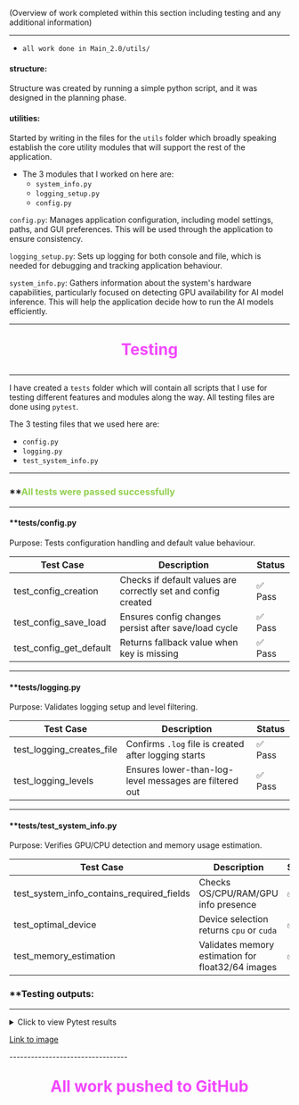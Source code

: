 (Overview of work completed within this section including testing and any additional information)

---------------------------------------
- `all work done in Main_2.0/utils/` 

#### **structure:**
Structure was created by running a simple python script, and 
it was designed in the planning phase. 


#### **utilities:**
Started by writing in the files for the `utils` folder which broadly speaking 
establish the core utility modules that will support the rest of the application. 
- The 3 modules that I worked on here are:
	- `system_info.py`
	- `logging_setup.py`
	- `config.py`


`config.py`:
Manages application configuration, including model settings, paths, and GUI preferences. This will be used through the application to ensure consistency. 

`logging_setup.py`:
Sets up logging for both console and file, which is needed for debugging and tracking application behaviour. 

`system_info.py`:
Gathers information about the system's hardware capabilities, particularly focused on detecting GPU availability for AI model inference. This will help the application decide how to run the AI models efficiently. 

---------------------------------------

<p align="center" style="font-size:28px; font-weight:bold; color:#F248FE;">
  Testing
</p>



---------------------------------------
I have created a `tests` folder which will contain all scripts that I use for testing different features and modules along the way. All testing files are done using `pytest`.  

The 3 testing files that we used here are:
- `config.py`
- `logging.py`
- `test_system_info.py`
---------------------------------------

### **<span style="color:rgb(146, 208, 80)">All tests were passed successfully</span> 
---------------------------------------

#### **tests/config.py
Purpose: Tests configuration handling and default value behaviour.

| Test Case                      | Description                                                   | Status |
|-------------------------------|---------------------------------------------------------------|--------|
| test_config_creation          | Checks if default values are correctly set and config created | ✅ Pass |
| test_config_save_load         | Ensures config changes persist after save/load cycle          | ✅ Pass |
| test_config_get_default       | Returns fallback value when key is missing                    | ✅ Pass |

---

#### **tests/logging.py
Purpose: Validates logging setup and level filtering.

| Test Case                      | Description                                                       | Status |
|-------------------------------|-------------------------------------------------------------------|--------|
| test_logging_creates_file     | Confirms `.log` file is created after logging starts              | ✅ Pass |
| test_logging_levels           | Ensures lower-than-log-level messages are filtered out            | ✅ Pass |

---

#### **tests/test_system_info.py
Purpose: Verifies GPU/CPU detection and memory usage estimation.

| Test Case                                 | Description                                       | Status |
| ----------------------------------------- | ------------------------------------------------- | ------ |
| test_system_info_contains_required_fields | Checks OS/CPU/RAM/GPU info presence               | ✅Pass  |
| test_optimal_device                       | Device selection returns `cpu` or `cuda`          | ✅Pass  |
| test_memory_estimation                    | Validates memory estimation for float32/64 images | ✅Pass  |


### **Testing outputs:
---------------------------------
<details>
  <summary>Click to view Pytest results</summary>
  <img src="Pasted image 20250330152303.png" alt="Pytest Results" width="600">
</details>
<p>
   <a href="obsidian://open?vault=Obsidian%20Vault&file=(DUMP)%2FPasted%20image%2020250330152303.png">Link to image</a>
</p>
---------------------------------





<p align="center" style="font-size:28px; font-weight:bold; color:#F248FE;">
  All work pushed to GitHub
</p>
